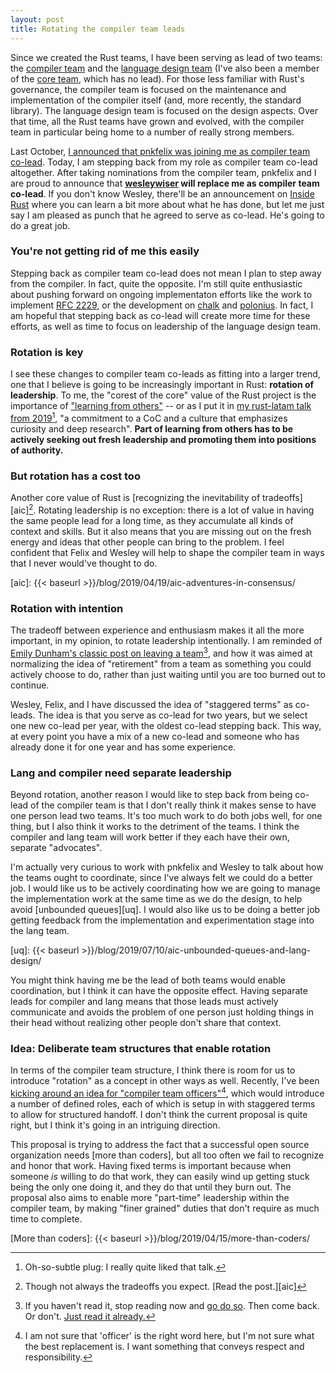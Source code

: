 ```yaml
---
layout: post
title: Rotating the compiler team leads
---
```


Since we created the Rust teams, I have been serving as lead of two teams: the [compiler team] and the [language design team] (I've also been a member of the [core team], which has no lead). For those less familiar with Rust's governance, the compiler team is focused on the maintenance and implementation of the compiler itself (and, more recently, the standard library). The language design team is focused on the design aspects. Over that time, all the Rust teams have grown and evolved, with the compiler team in particular being home to a number of really strong members.

[compiler team]: https://www.rust-lang.org/governance/teams/compiler
[language design team]: https://www.rust-lang.org/governance/teams/lang
[core team]: https://www.rust-lang.org/governance/teams/core

Last October, [I announced that pnkfelix was joining me as compiler team co-lead](https://blog.rust-lang.org/inside-rust/2019/10/24/pnkfelix-compiler-team-co-lead.html). Today, I am stepping back from my role as compiler team co-lead altogether. After taking nominations from the compiler team, pnkfelix and I are proud to announce that **[wesleywiser] will replace me as compiler team co-lead**. If you don't know Wesley, there'll be an announcement on [Inside Rust] where you can learn a bit more about what he has done, but let me just say I am pleased as punch that he agreed to serve as co-lead. He's going to do a great job.

[Inside Rust]: https://blog.rust-lang.org/inside-rust/

### You're not getting rid of me this easily

Stepping back as compiler team co-lead does not mean I plan to step away from the compiler. In fact, quite the opposite. I'm still quite enthusiastic about pushing forward on ongoing implementaton efforts like the work to implement [RFC 2229], or the development on [chalk] and [polonius]. In fact, I am hopeful that stepping back as co-lead will create more time for these efforts, as well as time to focus on leadership of the language design team.

### Rotation is key

I see these changes to compiler team co-leads as fitting into a larger trend, one that I believe is going to be increasingly important in Rust: **rotation of leadership**. To me, the "corest of the core" value of the Rust project is the importance of ["learning from others"] -- or as I put it in [my rust-latam talk from 2019][rl][^see], "a commitment to a CoC and a culture that emphasizes curiosity and deep research". **Part of learning from others has to be actively seeking out fresh leadership and promoting them into positions of authority.**


[WesleyWiser]: https://github.com/wesleywiser
[rl]: https://nikomatsakis.github.io/rust-latam-2019/#94
["learning from others"]: https://github.com/rust-lang/foundation-faq-2020/blob/main/FAQ.md#q-sharing-experience
[^see]: Oh-so-subtle plug: I really quite liked that talk.

### But rotation has a cost too

Another core value of Rust is [recognizing the inevitability of tradeoffs][aic][^not]. Rotating leadership is no exception: there is a lot of value in having the same people lead for a long time, as they accumulate all kinds of context and skills. But it also means that you are missing out on the fresh energy and ideas that other people can bring to the problem. I feel confident that Felix and Wesley will help to shape the compiler team in ways that I never would've thought to do.

[aic]: {{< baseurl >}}/blog/2019/04/19/aic-adventures-in-consensus/
[^not]: Though not always the tradeoffs you expect. [Read the post.][aic]

### Rotation with intention

The tradeoff between experience and enthusiasm makes it all the more important, in my opinion, to rotate leadership intentionally. I am reminded of [Emily Dunham's classic post on leaving a team][edunham][^read], and how it was aimed at normalizing the idea of "retirement" from a team as something you could actively choose to do, rather than just waiting until you are too burned out to continue.

[edunham]: http://edunham.net/2018/05/15/team.html
[^read]: If you haven't read it, stop reading now and [go do so][edunham]. Then come back. Or don't. [Just read it already.][edunham]

Wesley, Felix, and I have discussed the idea of "staggered terms" as co-leads. The idea is that you serve as co-lead for two years, but we select one new co-lead per year, with the oldest co-lead stepping back. This way, at every point you have a mix of a new co-lead and someone who has already done it for one year and has some experience.

### Lang and compiler need separate leadership

Beyond rotation, another reason I would like to step back from being co-lead of the compiler team is that I don't really think it makes sense to have one person lead two teams. It's too much work to do both jobs well, for one thing, but I also think it works to the detriment of the teams. I think the compiler and lang team will work better if they each have their own, separate "advocates". 

I'm actually very curious to work with pnkfelix and Wesley to talk about how the teams ought to coordinate, since I've always felt we could do a better job. I would like us to be actively coordinating how we are going to manage the implementation work at the same time as we do the design, to help avoid [unbounded queues][uq]. I would also like us to be doing a better job getting feedback from the implementation and experimentation stage into the lang team. 

[uq]: {{< baseurl >}}/blog/2019/07/10/aic-unbounded-queues-and-lang-design/

You might think having me be the lead of both teams would enable coordination, but I think it can have the opposite effect. Having separate leads for compiler and lang means that those leads must actively communicate and avoids the problem of one person just holding things in their head without realizing other people don't share that context.

### Idea: Deliberate team structures that enable rotation

[RFC 2229]: https://github.com/rust-lang/rust/issues/53488
[chalk]: https://github.com/rust-lang/chalk
[polonius]: https://github.com/rust-lang/polonius

In terms of the compiler team structure, I think there is room for us to introduce "rotation" as a concept in other ways as well. Recently, I've been [kicking around an idea for "compiler team officers"][officers][^whichword], which would introduce a number of defined roles, each of which is setup in with staggered terms to allow for structured handoff. I don't think the current proposal is quite right, but I think it's going in an intriguing direction.

This proposal is trying to address the fact that a successful open source organization needs [more than coders], but all too often we fail to recognize and honor that work. Having fixed terms is important because when someone *is* willing to do that work, they can easily wind up getting stuck being the only one doing it, and they do that until they burn out. The proposal also aims to enable more "part-time" leadership within the compiler team, by making "finer grained" duties that don't require as much time to complete. 

[officers]: https://zulip-archive.rust-lang.org/185694tcompilerwgmeta/79956compilerteamofficers.html
[More than coders]: {{< baseurl >}}/blog/2019/04/15/more-than-coders/
[^whichword]: I am not sure that 'officer' is the right word here, but I'm not sure what the best replacement is. I want something that conveys respect and responsibility.
